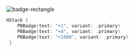 ![badge-rectangle](https://github.com/powerhome/playbook/assets/92755007/04188c68-84f0-475b-9764-7b9a325f73da)

```swift
HStack {
    PBBadge(text: "+1", variant: .primary)
    PBBadge(text: "+4", variant: .primary)
    PBBadge(text: "+1000", variant: .primary)
 }
```
